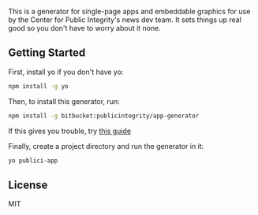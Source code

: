 This is a generator for single-page apps and embeddable graphics for use by the Center for Public Integrity's news dev team. It sets things up real good so you don't have to worry about it none.

## Getting Started

First, install yo if you don't have yo:

```bash
npm install -g yo
```

Then, to install this generator, run:

```bash
npm install -g bitbucket:publicintegrity/app-generator
```

If this gives you trouble, try [this guide](https://confluence.atlassian.com/display/BITBUCKET/Troubleshoot+SSH+Issues)

Finally, create a project directory and run the generator in it:

```bash
yo publici-app
```

## License

MIT
